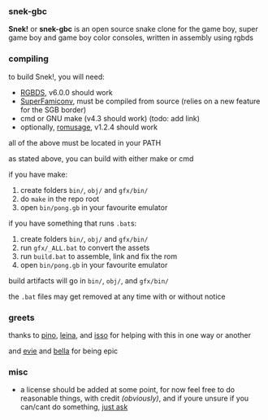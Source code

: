 ### snek-gbc

**Snek!** or **snek-gbc** is an open source snake clone for the game boy,
super game boy and game boy color consoles, written in assembly using rgbds

### compiling

to build Snek!, you will need:
- [RGBDS](https://github.com/gbdev/rgbds), v6.0.0 should work
- [SuperFamiconv](https://github.com/Optiroc/SuperFamiconv),
must be compiled from source (relies on a new feature for the SGB border)
- cmd or GNU make (v4.3 should work) (todo: add link)
- optionally, [romusage](https://github.com/bbbbbr/romusage), v1.2.4 should work

all of the above must be located in your PATH

as stated above, you can build with either make or cmd

if you have make:
1. create folders `bin/`, `obj/` and `gfx/bin/`
2. do `make` in the repo root
3. open `bin/pong.gb` in your favourite emulator

if you have something that runs `.bat`s:
1. create folders `bin/`, `obj/` and `gfx/bin/`
2. run `gfx/_ALL.bat` to convert the assets
3. run `build.bat` to assemble, link and fix the rom
4. open `bin/pong.gb` in your favourite emulator

build artifacts will go in `bin/`, `obj/`, and `gfx/bin/`

the `.bat` files may get removed at any time with or without notice

### greets

thanks to [pino](https://github.com/pinobatch/), [leina](https://github.com/leinacc/),
and [isso](https://github.com/ISSOtm/) for helping with this in one way or another

and [evie](github.com/eievui5/) and [bella](https://github.com/ApianbelleDev/) for being epic

### misc

- a license should be added at some point, for now feel free to do reasonable things,
with credit *(obviously)*, and if youre unsure if you can/cant do something,
[just ask](https://github.com/zlago#links-to-socialswhatevs)